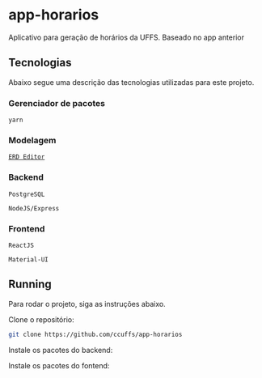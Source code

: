 # app-horarios

Aplicativo para geração de horários da UFFS. Baseado no app anterior

## Tecnologias

Abaixo segue uma descrição das tecnologias utilizadas para este projeto.

### Gerenciador de pacotes

`yarn`

### Modelagem

[`ERD Editor`](https://marketplace.visualstudio.com/items?itemName=dineug.vuerd-vscode)

### Backend

`PostgreSQL`

`NodeJS/Express`

### Frontend

`ReactJS`

`Material-UI`

## Running

Para rodar o projeto, siga as instruções abaixo.

Clone o repositório:

``` bash
git clone https://github.com/ccuffs/app-horarios
```

Instale os pacotes do backend:

Instale os pacotes do fontend: